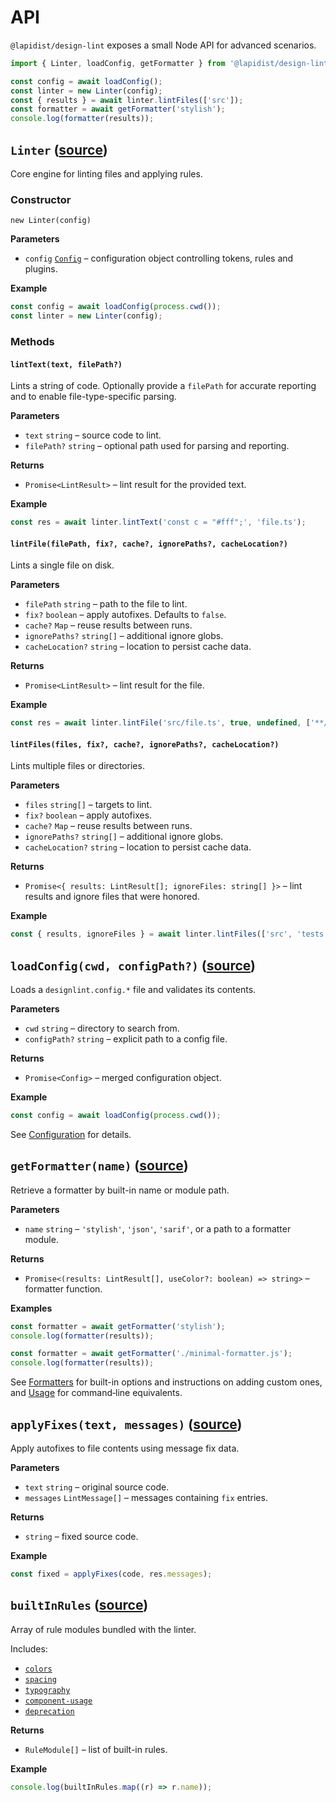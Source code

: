 # API

`@lapidist/design-lint` exposes a small Node API for advanced scenarios.

```js
import { Linter, loadConfig, getFormatter } from '@lapidist/design-lint';

const config = await loadConfig();
const linter = new Linter(config);
const { results } = await linter.lintFiles(['src']);
const formatter = await getFormatter('stylish');
console.log(formatter(results));
```

## `Linter` ([source](../src/core/engine.ts))

Core engine for linting files and applying rules.

### Constructor

`new Linter(config)`

**Parameters**

- `config` [`Config`](../src/core/engine.ts) – configuration object controlling tokens, rules and plugins.

**Example**

```ts
const config = await loadConfig(process.cwd());
const linter = new Linter(config);
```

### Methods

#### `lintText(text, filePath?)`

Lints a string of code. Optionally provide a `filePath` for accurate reporting and to enable file-type-specific parsing.

**Parameters**

- `text` `string` – source code to lint.
- `filePath?` `string` – optional path used for parsing and reporting.

**Returns**

- `Promise<LintResult>` – lint result for the provided text.

**Example**

```ts
const res = await linter.lintText('const c = "#fff";', 'file.ts');
```

#### `lintFile(filePath, fix?, cache?, ignorePaths?, cacheLocation?)`

Lints a single file on disk.

**Parameters**

- `filePath` `string` – path to the file to lint.
- `fix?` `boolean` – apply autofixes. Defaults to `false`.
- `cache?` `Map` – reuse results between runs.
- `ignorePaths?` `string[]` – additional ignore globs.
- `cacheLocation?` `string` – location to persist cache data.

**Returns**

- `Promise<LintResult>` – lint result for the file.

**Example**

```ts
const res = await linter.lintFile('src/file.ts', true, undefined, ['**/dist/**']);
```

#### `lintFiles(files, fix?, cache?, ignorePaths?, cacheLocation?)`

Lints multiple files or directories.

**Parameters**

- `files` `string[]` – targets to lint.
- `fix?` `boolean` – apply autofixes.
- `cache?` `Map` – reuse results between runs.
- `ignorePaths?` `string[]` – additional ignore globs.
- `cacheLocation?` `string` – location to persist cache data.

**Returns**

- `Promise<{ results: LintResult[]; ignoreFiles: string[] }>` – lint results and ignore files that were honored.

**Example**

```ts
const { results, ignoreFiles } = await linter.lintFiles(['src', 'tests']);
```

## `loadConfig(cwd, configPath?)` ([source](../src/config/loader.ts))

Loads a `designlint.config.*` file and validates its contents.

**Parameters**

- `cwd` `string` – directory to search from.
- `configPath?` `string` – explicit path to a config file.

**Returns**

- `Promise<Config>` – merged configuration object.

**Example**

```ts
const config = await loadConfig(process.cwd());
```

See [Configuration](./configuration.md) for details.

## `getFormatter(name)` ([source](../src/formatters/index.ts))

Retrieve a formatter by built-in name or module path.

**Parameters**

- `name` `string` – `'stylish'`, `'json'`, `'sarif'`, or a path to a formatter module.

**Returns**

- `Promise<(results: LintResult[], useColor?: boolean) => string>` – formatter function.

**Examples**

```ts
const formatter = await getFormatter('stylish');
console.log(formatter(results));
```

```ts
const formatter = await getFormatter('./minimal-formatter.js');
console.log(formatter(results));
```

See [Formatters](./formatters.md) for built-in options and instructions on adding custom ones, and
[Usage](./usage.md#options) for command‑line equivalents.

## `applyFixes(text, messages)` ([source](../src/core/engine.ts))

Apply autofixes to file contents using message fix data.

**Parameters**

- `text` `string` – original source code.
- `messages` `LintMessage[]` – messages containing `fix` entries.

**Returns**

- `string` – fixed source code.

**Example**

```ts
const fixed = applyFixes(code, res.messages);
```

## `builtInRules` ([source](../src/rules/index.ts))

Array of rule modules bundled with the linter.

Includes:

- [`colors`](./rules/design-token/colors.md)
- [`spacing`](./rules/design-token/spacing.md)
- [`typography`](./rules/design-token/typography.md)
- [`component-usage`](./rules/design-system/component-usage.md)
- [`deprecation`](./rules/design-system/deprecation.md)

**Returns**

- `RuleModule[]` – list of built-in rules.

**Example**

```ts
console.log(builtInRules.map((r) => r.name));
```

